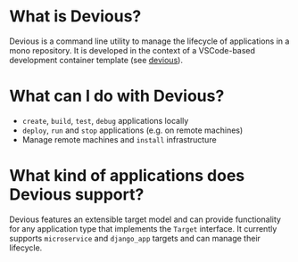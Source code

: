 # What is Devious?

Devious is a command line utility to manage the lifecycle of applications in a mono repository.
It is developed in the context of a VSCode-based development container template (see [devious](https://github.com/flxtrtwn/devious)).

# What can I do with Devious?

-   `create`, `build`, `test`, `debug` applications locally
-   `deploy`, `run` and `stop` applications (e.g. on remote machines)
-   Manage remote machines and `install` infrastructure

# What kind of applications does Devious support?

Devious features an extensible target model and can provide functionality for any application type that implements the `Target` interface.
It currently supports `microservice` and `django_app` targets and can manage their lifecycle.
